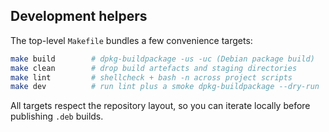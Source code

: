 ## Development helpers

The top-level `Makefile` bundles a few convenience targets:

```bash
make build        # dpkg-buildpackage -us -uc (Debian package build)
make clean        # drop build artefacts and staging directories
make lint         # shellcheck + bash -n across project scripts
make dev          # run lint plus a smoke dpkg-buildpackage --dry-run
```

All targets respect the repository layout, so you can iterate locally before publishing `.deb` builds.